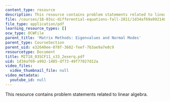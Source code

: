 ```yaml
---
content_type: resource
description: This resource contains problem statements related to linear algebra.
file: /courses/18-03sc-differential-equations-fall-2011/1d34af69a9921485df7349f77027d12a_MIT18_03SCF11_s33_2exerq.pdf
file_type: application/pdf
learning_resource_types: []
ocw_type: OCWFile
parent_title: 'Matrix Methods: Eigenvalues and Normal Modes'
parent_type: CourseSection
parent_uid: e32640ee-078f-3682-feef-7b3ae9a7e8c9
resourcetype: Document
title: MIT18_03SCF11_s33_2exerq.pdf
uid: 1d34af69-a992-1485-df73-49f77027d12a
video_files:
  video_thumbnail_file: null
video_metadata:
  youtube_id: null
---
```

This resource contains problem statements related to linear algebra.

